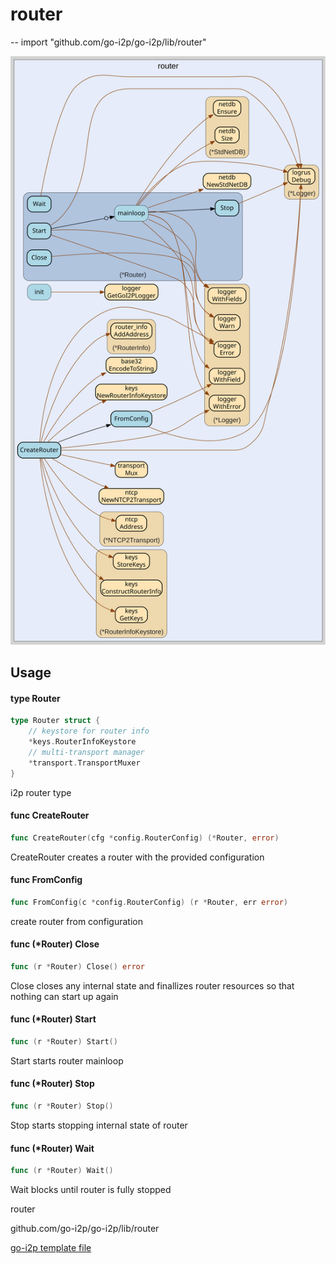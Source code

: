 # router
--
    import "github.com/go-i2p/go-i2p/lib/router"

![router.svg](router.svg)



## Usage

#### type Router

```go
type Router struct {
	// keystore for router info
	*keys.RouterInfoKeystore
	// multi-transport manager
	*transport.TransportMuxer
}
```

i2p router type

#### func  CreateRouter

```go
func CreateRouter(cfg *config.RouterConfig) (*Router, error)
```
CreateRouter creates a router with the provided configuration

#### func  FromConfig

```go
func FromConfig(c *config.RouterConfig) (r *Router, err error)
```
create router from configuration

#### func (*Router) Close

```go
func (r *Router) Close() error
```
Close closes any internal state and finallizes router resources so that nothing
can start up again

#### func (*Router) Start

```go
func (r *Router) Start()
```
Start starts router mainloop

#### func (*Router) Stop

```go
func (r *Router) Stop()
```
Stop starts stopping internal state of router

#### func (*Router) Wait

```go
func (r *Router) Wait()
```
Wait blocks until router is fully stopped



router 

github.com/go-i2p/go-i2p/lib/router

[go-i2p template file](/template.md)
